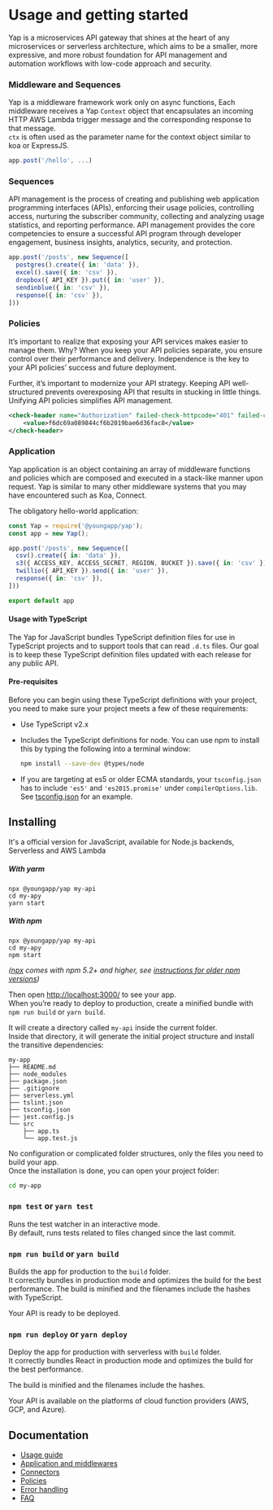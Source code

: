 # Usage and getting started
Yap is a microservices API gateway that shines at the heart of any microservices or serverless architecture, which aims to be a smaller, more expressive, and more robust foundation for API management and automation workflows with low-code approach and security.

### Middleware and Sequences
Yap is a middleware framework work only on async functions, Each middleware receives a Yap `Context` object that encapsulates an incoming HTTP AWS Lambda trigger message and the corresponding response to that message.  
`ctx` is often used as the parameter name for the context object similar to koa or ExpressJS.

```js
app.post('/hello', ...)
```

### Sequences
API management is the process of creating and publishing web application programming interfaces (APIs), enforcing their usage policies, controlling access, nurturing the subscriber community, collecting and analyzing usage statistics, and reporting performance. API management provides the core competencies to ensure a successful API program through developer engagement, business insights, analytics, security, and protection.

```js
app.post('/posts', new Sequence([
  postgres().create({ in: 'data' }),
  excel().save({ in: 'csv' }),
  dropbox({ API_KEY }).put({ in: 'user' }),
  sendinblue({ in: 'csv' }),
  response({ in: 'csv' }),
]))
```

### Policies

It’s important to realize that exposing your API services makes easier to manage them. 
Why? When you keep your API policies separate, you ensure control over their performance and delivery. 
Independence is the key to your API policies’ success and future deployment.

Further, it’s important to modernize your API strategy. Keeping API well-structured prevents overexposing API that results in stucking in little things. Unifying API policies simplifies API management.

```xml
<check-header name="Authorization" failed-check-httpcode="401" failed-check-error-message="Not authorized" ignore-case="false">
    <value>f6dc69a089844cf6b2019bae6d36fac8</value>
</check-header>
```

### Application

Yap application is an object containing an array of middleware functions and policies which are composed and executed in a stack-like manner upon request. Yap is similar to many other middleware systems that you may have encountered such as Koa, Connect.

The obligatory hello-world application:

```js
const Yap = require('@youngapp/yap');
const app = new Yap();

app.post('/posts', new Sequence([
  csv().create({ in: 'data' }),
  s3({ ACCESS_KEY, ACCESS_SECRET, REGION, BUCKET }).save({ in: 'csv' }),
  twillio({ API_KEY }).send({ in: 'user' }),
  response({ in: 'csv' }),
]))

export default app
```

#### Usage with TypeScript
The Yap for JavaScript bundles TypeScript definition files for use in TypeScript projects and to support tools that can read `.d.ts` files.
Our goal is to keep these TypeScript definition files updated with each release for any public API.

#### Pre-requisites
Before you can begin using these TypeScript definitions with your project, you need to make sure your project meets a few of these requirements:

 * Use TypeScript v2.x
 * Includes the TypeScript definitions for node. You can use npm to install this by typing the following into a terminal window:

    ```sh
    npm install --save-dev @types/node
    ```

 * If you are targeting at es5 or older ECMA standards, your `tsconfig.json` has to include `'es5'` and `'es2015.promise'` under `compilerOptions.lib`.
 See [tsconfig.json](https://github.com/youngapp/yap-sdk-js/blob/master/ts/tsconfig.json) for an example.
 

## Installing
It's a official version for JavaScript, available for Node.js backends, Serverless and AWS Lambda

##### With yarm
```
npx @youngapp/yap my-api
cd my-apy
yarn start
```

##### With npm
```
npx @youngapp/yap my-api
cd my-apy
npm start
```

_([npx](https://medium.com/@maybekatz/introducing-npx-an-npm-package-runner-55f7d4bd282b) comes with npm 5.2+ and higher, see [instructions for older npm versions](https://gist.github.com/gaearon/4064d3c23a77c74a3614c498a8bb1c5f))_

Then open [http://localhost:3000/](http://localhost:3000/) to see your app.<br>
When you’re ready to deploy to production, create a minified bundle with `npm run build` or `yarn build`.

It will create a directory called `my-api` inside the current folder.<br>
Inside that directory, it will generate the initial project structure and install the transitive dependencies:

```
my-app
├── README.md
├── node_modules
├── package.json
├── .gitignore
├── serverless.yml
├── tslint.json
├── tsconfig.json
├── jest.config.js
└── src
    ├── app.ts
    └── app.test.js
```

No configuration or complicated folder structures, only the files you need to build your app.<br>
Once the installation is done, you can open your project folder:

```sh
cd my-app
```

### `npm test` or `yarn test`

Runs the test watcher in an interactive mode.<br>
By default, runs tests related to files changed since the last commit.

### `npm run build` or `yarn build`

Builds the app for production to the `build` folder.<br>
It correctly bundles in production mode and optimizes the build for the best performance.
The build is minified and the filenames include the hashes with TypeScript.<br>

Your API is ready to be deployed.

### `npm run deploy` or `yarn deploy`

Deploy the app for production with serverless with `build` folder.<br>
It correctly bundles React in production mode and optimizes the build for the best performance.

The build is minified and the filenames include the hashes.<br>

Your API is available on the platforms of cloud function providers (AWS, GCP, and Azure).

## Documentation

 - [Usage guide](../docs/guide.md)
 - [Application and middlewares](../docs/middlewares.md)
 - [Connectors](../docs/connectors.md)
 - [Policies](../docs/policies.md)
 - [Error handling](../docs/error-handling.md)
 - [FAQ](../docs/faq.md)
